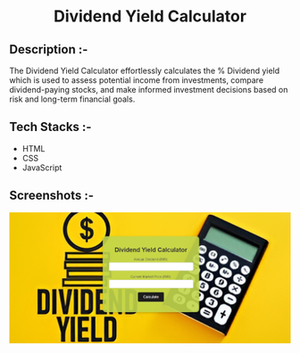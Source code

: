# <p align="center">Dividend Yield Calculator</p>

## Description :-

The Dividend Yield Calculator effortlessly calculates the % Dividend yield which is used to assess potential income from investments, compare dividend-paying stocks, and make informed investment decisions based on risk and long-term financial goals.

## Tech Stacks :-

- HTML
- CSS
- JavaScript

## Screenshots :-

![Dividend calci](divi.jpg)